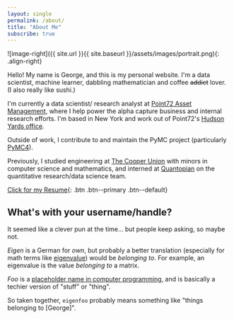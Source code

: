```yaml
---
layout: single
permalink: /about/
title: "About Me"
subscribe: true
---
```


![image-right]({{ site.url }}{{ site.baseurl }}/assets/images/portrait.png){: .align-right}

Hello! My name is George, and this is my personal website. I'm a data scientist,
machine learner, dabbling mathematician and coffee ~~addict~~ lover. (I also really
like sushi.)

I'm currently a data scientist/ research analyst at [Point72 Asset
Management](http://point72.com), where I help power the alpha capture business
and internal research efforts. I'm based in New York and work out of Point72's
[Hudson Yards office](https://www.hudsonyardsnewyork.com/work/55-hudson-yards).

Outside of work, I contribute to and maintain the PyMC project (particularly
[PyMC4](https://github.com/pymc-devs/pymc4)).

Previously, I studied engineering at [The Cooper
Union](http://cooper.edu/welcome) with minors in computer science and
mathematics, and interned at [Quantopian](https://www.quantopian.com/) on the
quantitative research/data science team.

[Click for my Resume](https://github.com/eigenfoo/eigenfoo.xyz/raw/master/assets/documents/resume.pdf){: .btn .btn--primary .btn--default}

## What's with your username/handle?

It seemed like a clever pun at the time... but people keep asking, so maybe not.

_Eigen_ is a German for _own_, but probably a better translation (especially for
math terms like
[eigenvalue](https://en.wikipedia.org/wiki/Eigenvalues_and_eigenvectors)) would
be _belonging to_. For example, an eigenvalue is the value _belonging to_ a
matrix.

_Foo_ is a [placeholder name in computer
programming](https://en.wikipedia.org/wiki/Foobar), and is basically a techier
version of "stuff" or "thing".

So taken together, `eigenfoo` probably means something like "things
belonging to [George]".
